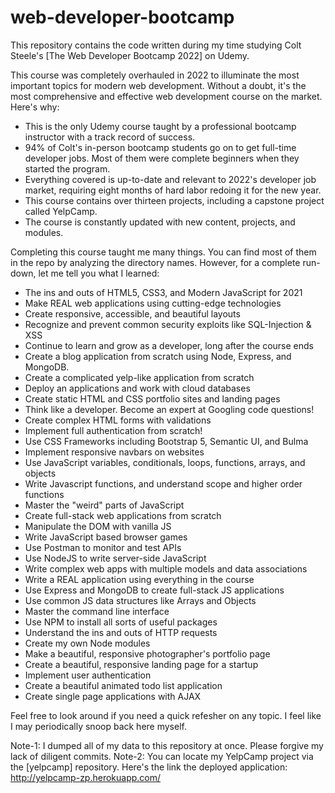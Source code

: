 # web-developer-bootcamp

This repository contains the code written during my time studying Colt Steele's [The Web Developer Bootcamp 2022] on Udemy.

This course was completely overhauled in 2022 to illuminate the most important topics for modern web development.  Without a doubt, it's the most comprehensive and effective web development course on the market.  Here's why:

* This is the only Udemy course taught by a professional bootcamp instructor with a track record of success.
* 94% of Colt's in-person bootcamp students go on to get full-time developer jobs. Most of them were complete beginners when they started the program.
* Everything covered is up-to-date and relevant to 2022's developer job market, requiring eight months of hard labor redoing it for the new year.
* This course contains over thirteen projects, including a capstone project called YelpCamp.
* The course is constantly updated with new content, projects, and modules.

Completing this course taught me many things.  You can find most of them in the repo by analyzing the directory names.  However, for a complete run-down, let me tell you what I learned:

* The ins and outs of HTML5, CSS3, and Modern JavaScript for 2021
* Make REAL web applications using cutting-edge technologies
* Create responsive, accessible, and beautiful layouts
* Recognize and prevent common security exploits like SQL-Injection & XSS
* Continue to learn and grow as a developer, long after the course ends
* Create a blog application from scratch using Node, Express, and MongoDB.
* Create a complicated yelp-like application from scratch
* Deploy an applications and work with cloud databases
* Create static HTML and CSS portfolio sites and landing pages
* Think like a developer. Become an expert at Googling code questions!
* Create complex HTML forms with validations
* Implement full authentication from scratch!
* Use CSS Frameworks including Bootstrap 5, Semantic UI, and Bulma
* Implement responsive navbars on websites
* Use JavaScript variables, conditionals, loops, functions, arrays, and objects
* Write Javascript functions, and understand scope and higher order functions
* Master the "weird" parts of JavaScript
* Create full-stack web applications from scratch
* Manipulate the DOM with vanilla JS
* Write JavaScript based browser games
* Use Postman to monitor and test APIs
* Use NodeJS to write server-side JavaScript
* Write complex web apps with multiple models and data associations
* Write a REAL application using everything in the course
* Use Express and MongoDB to create full-stack JS applications
* Use common JS data structures like Arrays and Objects
* Master the command line interface
* Use NPM to install all sorts of useful packages
* Understand the ins and outs of HTTP requests
* Create my own Node modules
* Make a beautiful, responsive photographer's portfolio page
* Create a beautiful, responsive landing page for a startup
* Implement user authentication
* Create a beautiful animated todo list application
* Create single page applications with AJAX

Feel free to look around if you need a quick refesher on any topic. I feel like I may periodically snoop back here myself.

Note-1: I dumped all of my data to this repository at once.  Please forgive my lack of diligent commits.
Note-2: You can locate my YelpCamp project via the [yelpcamp] repository.  Here's the link the deployed application: http://yelpcamp-zp.herokuapp.com/
